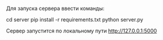 Для запуска сервера ввести команды:

cd server
pip install -r requirements.txt
python server.py

Сервер запустится по локальному пути http://127.0.0.1:5000
